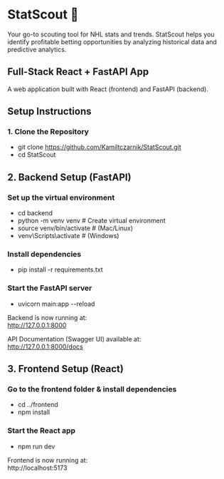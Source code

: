 #  StatScout  🏒
Your go-to scouting tool for NHL stats and trends. StatScout helps you identify profitable betting opportunities by analyzing historical data and predictive analytics.  

## Full-Stack React + FastAPI App  
A web application built with React (frontend) and FastAPI (backend).  

## Setup Instructions  

### 1. Clone the Repository  
 - git clone https://github.com/Kamiltczarnik/StatScout.git
 - cd StatScout

## 2. Backend Setup (FastAPI)  

### Set up the virtual environment  
 - cd backend
 - python -m venv venv # Create virtual environment
 - source venv/bin/activate # (Mac/Linux)
 - venv\Scripts\activate # (Windows)

### Install dependencies  
 - pip install -r requirements.txt

### Start the FastAPI server  
 - uvicorn main:app --reload

Backend is now running at:  
http://127.0.0.1:8000  

API Documentation (Swagger UI) available at:  
http://127.0.0.1:8000/docs  

## 3. Frontend Setup (React)  

### Go to the frontend folder & install dependencies  
 - cd ../frontend
 - npm install

### Start the React app  
 - npm run dev

Frontend is now running at:  
http://localhost:5173  






